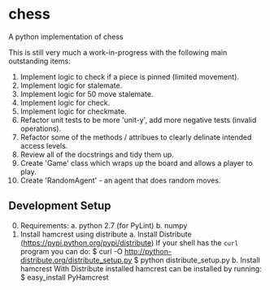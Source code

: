 chess
=====

A python implementation of chess

This is still very much a work-in-progress with the following main outstanding items:
1. Implement logic to check if a piece is pinned (limited movement).
2. Implement logic for stalemate.
3. Implement logic for 50 move stalemate.
4. Implement logic for check.
5. Implement logic for checkmate.
6. Refactor unit tests to be more 'unit-y', add more negative tests (invalid operations).
7. Refactor some of the methods / attribues to clearly delinate intended access levels.
8. Review all of the docstrings and tidy them up.
9. Create 'Game' class which wraps up the board and allows a player to play.
10. Create 'RandomAgent' - an agent that does random moves.

Development Setup 
----

0. Requirements:
    a. python 2.7 (for PyLint)
    b. numpy
1. Install hamcrest using distribute
    a. Install Distribute (https://pypi.python.org/pypi/distribute)
       If your shell has the `curl` program you can do:
        $ curl -O http://python-distribute.org/distribute_setup.py
        $ python distribute_setup.py
    b. Install hamcrest
       With Distribute installed hamcrest can be installed by running: 
        $ easy_install PyHamcrest
